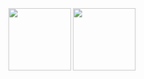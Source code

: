 <div align="center">
  <img height="125em" align="center" src="https://github-readme-stats.vercel.app/api?username=anuraghazra&show_icons=true&theme=cobalt" />
<a href="https://github.com/anuraghazra/github-readme-stats">
  <img height="125em" align="center" src="https://github-readme-stats.vercel.app/api/top-langs/?username=bperard&layout=compact" />
</a>
  </div>

<!--
**bperard/bperard** is a ✨ _special_ ✨ repository because its `README.md` (this file) appears on your GitHub profile.

Here are some ideas to get you started:

- 🔭 I’m currently working on ...
- 🌱 I’m currently learning ...
- 👯 I’m looking to collaborate on ...
- 🤔 I’m looking for help with ...
- 💬 Ask me about ...
- 📫 How to reach me: ...
- 😄 Pronouns: ...
- ⚡ Fun fact: ...
-->
